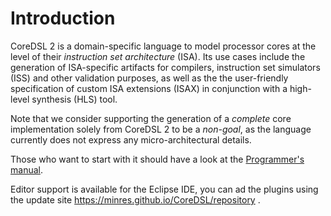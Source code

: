 # Introduction

CoreDSL 2 is a domain-specific language to model processor cores at the level of their *instruction set architecture* (ISA).
Its use cases include the generation of ISA-specific artifacts for compilers, instruction set simulators (ISS) and other validation purposes, as well as the the user-friendly specification of custom ISA extensions (ISAX) in conjunction with a high-level synthesis (HLS) tool.

Note that we consider supporting the generation of a *complete* core implementation solely from CoreDSL 2 to be a *non-goal*, as the language currently does not express any micro-architectural details.

Those who want to start with it should have a look at the [Programmer's manual](https://github.com/Minres/CoreDSL/wiki/CoreDSL-2-programmer's-manual).

Editor support is available for the Eclipse IDE, you can ad the plugins using the update site https://minres.github.io/CoreDSL/repository .
